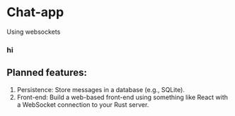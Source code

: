 # Chat-app 
Using websockets
### hi
## Planned features:
1. Persistence: Store messages in a database (e.g., SQLite).
2. Front-end: Build a web-based front-end using something like React with a WebSocket connection to your Rust server.
